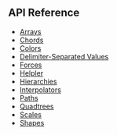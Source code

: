 ## API Reference

- [Arrays]()
- [Chords]()
- [Colors]()
- [Delimiter-Separated Values]()
- [Forces]()
- [Helpler]()
- [Hierarchies]()
- [Interpolators]()
- [Paths]()
- [Quadtrees]()
- [Scales]()
- [Shapes]()